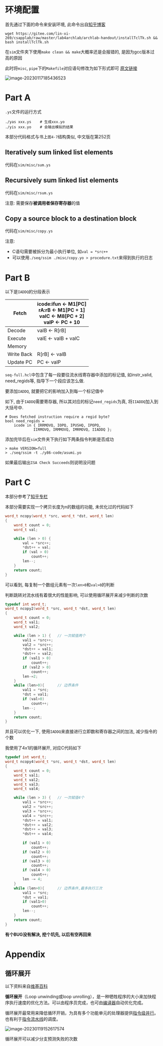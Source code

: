# 环境配置

首先通过下面的命令来安装环境, 此命令出自[知乎博客](https://zhuanlan.zhihu.com/p/454779772)

``` shell
wget https://gitee.com/lin-xi-269/csapplab/raw/master/lab4archlab/archlab-handout/installTclTk.sh && bash installTclTk.sh
```

在`sim`文件夹下使用`make clean && make`大概率还是会报错的, 是因为gcc版本过高的原因

此时将`misc`, `pipe`下的`Makefile`对应语句修改为如下形式即可	[原文链接](https://stackoverflow.com/questions/63152352/fail-to-compile-the-y86-simulatur-csapp)

![image-20230117185436523](https://joplin-imgbed-1312299157.cos.ap-nanjing.myqcloud.com/image-20230117185436523.png)

# Part A

`.ys`文件的运行方式

```shell
./yas xxx.ys	# 生成xxx.yo
./yis xxx.yo	# 会输出模拟的结果
```

本部分代码格式与书上`图4-7`结构类似, 中文版在第252页

## Iteratively sum linked list elements

代码在`sim/misc/sum.ys`

## Recursively sum linked list elements

代码在`sim/misc/rsum.ys`

注意: 需要保存**被调用者保存寄存器**的值

## Copy a source block to a destination block

代码在`sim/misc/copy.ys`

注意:

- C语句需要被拆分为最小执行单位, 如`val = *src++`
- 可以使用`./seq/ssim ./misc/copy.yo > procedure.txt`来得到执行的日志



# Part B

以下是`IADDQ`的分段表示

| Fetch      | icode:ifun <- M1[PC]<br/>rA:rB <- M1[PC + 1]<br/>valC <- M8[PC + 2]<br/>valP <- PC + 10 |
| ---------- | ------------------------------------------------------------ |
| Decode     | valB <- R[rB]                                                |
| Execute    | valE <- valB + valC                                          |
| Memory     |                                                              |
| Write Back | R[rB] <- valB                                                |
| Update PC  | PC <- valP                                                   |

`seq-full.hcl`中包含了每一段要往流水线寄存器中添加的标记值, 如instr_valid, need_regids等, 指导下一个段应该怎么做.

要添加`IADDQ`, 就要把它的影响加入到每一个标记值中

如下, 由于`IADDQ`需要寄存器, 所以其对应的标记`need_regids`为真, 将`IIADDQ`加入到大括号中.

``` 
# Does fetched instruction require a regid byte?
bool need_regids =
	icode in { IRRMOVQ, IOPQ, IPUSHQ, IPOPQ, 
		     IIRMOVQ, IRMMOVQ, IMRMOVQ, IIADDQ };
```



添加完毕后在`sim`文件夹下执行如下两条指令判断是否成功

``` shell
> make VERSION=full
> ./seq/ssim -t ./y86-code/asumi.yo
```

如果最后输出`ISA Check Succeeds`则说明没问题



# Part C

本部分参考了[知乎专栏](https://zhuanlan.zhihu.com/p/454779772)

本部分需要实现一个拷贝长度为n的数组的功能, 未优化过的代码如下

``` C++
word_t ncopy(word_t *src, word_t *dst, word_t len)
{
    word_t count = 0;
    word_t val;

    while (len > 0) {
        val = *src++;
        *dst++ = val;
        if (val > 0)
            count++;
        len--;
    }
    return count;
}
```

可以看到, 每复制一个数组元素有一次`len>0`和`val>0`的判断

判断跳转对流水线有着很大的性能影响, 可以使用循环展开来减少判断的次数

``` C++
typedef int word_t;
word_t ncopy2(word_t *src, word_t *dst, word_t len)
{
    word_t count = 0;
    word_t val1;
    word_t val2;

    while (len > 1) {	// 一次赋值两个
        val1 = *src++;
        val2 = *src++;
        *dst++ = val1;
        *dst++ = val2;
        if (val1 > 0)
            count++;
        if (val2 > 0)
            count++;
        len-=2;
    }
    while (len>0){		// 边界条件
        val1 = *src;
        *dst = val1;
        if (val>0)
        	count++;
        len--;
    }
    return count;
}
```

并且可以优化一下, 使用`IADDQ`来直接进行立即数和寄存器之间的加法, 减少指令的个数



我使用了4x1的循环展开, 对应C代码如下

``` C++
typedef int word_t;
word_t ncopy4(word_t *src, word_t *dst, word_t len)
{
    word_t count = 0;
    word_t val1;
    word_t val2;
    word_t val3;
    word_t val4;

    while (len > 3) {	// 一次赋值4个
        val1 = *src++;
        val2 = *src++;
        val3 = *src++;
        val4 = *src++;
        *dst++ = val1;
        *dst++ = val2;
        *dst++ = val3;
        *dst++ = val4;
        
        if (val1 > 0)
            count++;
        if (val2 > 0)
            count++;
        if (val3 > 0)
            count++;
        if (val4 > 0)
            count++;
        len -= 4;
    }
    while (len>0){		// 边界条件,最多执行三次
        val1 = *src;
        *dst = val1;
        if (val1>0)
        	count++;
        len--;
    }
    return count;
}
```

**有个BUG没有解决, 挖个坑先, 以后有空再回来**



# Appendix

## 循环展开

以下资料来自[维基百科](https://zh.m.wikipedia.org/zh-hans/%E5%BE%AA%E7%8E%AF%E5%B1%95%E5%BC%80)

**循环展开**（Loop unwinding或loop unrolling），是一种牺牲程序的大小来加快程序执行速度的优化方法。可以由程序员完成，也可由[编译器](https://zh.m.wikipedia.org/wiki/编译器)自动优化完成。

循环展开最常用来降低循环开销，为具有多个功能单元的处理器提供[指令级并行](https://zh.m.wikipedia.org/wiki/指令级并行)。也有利于[指令流水线](https://zh.m.wikipedia.org/wiki/指令流水线)的调度。

![image-20230119152617574](https://joplin-imgbed-1312299157.cos.ap-nanjing.myqcloud.com/image-20230119152617574.png)

循环展开可以减少分支预测失败的次数
